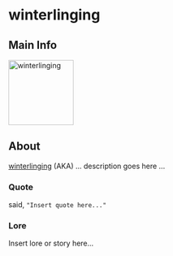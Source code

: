 # winterlinging

## Main Info
<img class="" src="https://t2.rbxcdn.com/30DAY-AvatarHeadshot-17441E080E9DD79F37219DC82B709BB6-Png" alt="winterlinging" style="width:128px;height:128px;">

## About
[winterlinging](https://www.roblox.com/users/USERID/profile) (AKA) ... description goes here ...

### Quote
said, `"Insert quote here..."`

### Lore
Insert lore or story here...
